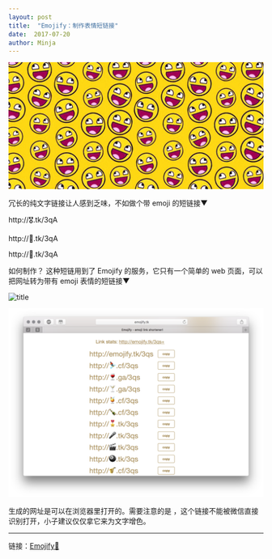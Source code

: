 ```yaml
---
layout: post
title:  "Emojify：制作表情短链接"
date:  2017-07-20
author: Minja
---
```


![title](https://raw.githubusercontent.com/BlackwinMin/blackwinmin.github.io/master/lib/2017-07-20-Emojify:制作表情短链接/33328c8ef21b9f92f88f4eddad5b175d.jpeg)

冗长的纯文字链接让人感到乏味，不如做个带 emoji 的短链接▼

http://🎖.tk/3qA

http://🥇.tk/3qA

http://🥈.tk/3qA

如何制作？
这种短链用到了 Emojify 的服务，它只有一个简单的 web 页面，可以把网址转为带有 emoji 表情的短链接▼

![title](https://raw.githubusercontent.com/BlackwinMin/blackwinmin.github.io/master/lib/2017-07-20-Emojify:制作表情短链接/bcc92e8327c5a218e619aa5e61f1ebca)

![title](https://raw.githubusercontent.com/BlackwinMin/blackwinmin.github.io/master/lib/2017-07-20-Emojify:制作表情短链接/56936d87d09801e1823ca0d732884441.png)

生成的网址是可以在浏览器里打开的。需要注意的是 ，这个链接不能被微信直接识别打开，小子建议仅仅拿它来为文字增色。

***

链接：[Emojify🤣](http://emojify.tk)
